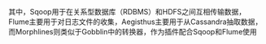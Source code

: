 其中，Sqoop用于在关系型数据库（RDBMS）和HDFS之间互相传输数据，Flume主要用于对日志文件的收集，Aegisthus主要用于从Cassandra抽取数据，而Morphlines则类似于Gobblin中的转换器，作为插件配合Sqoop和Flume使用